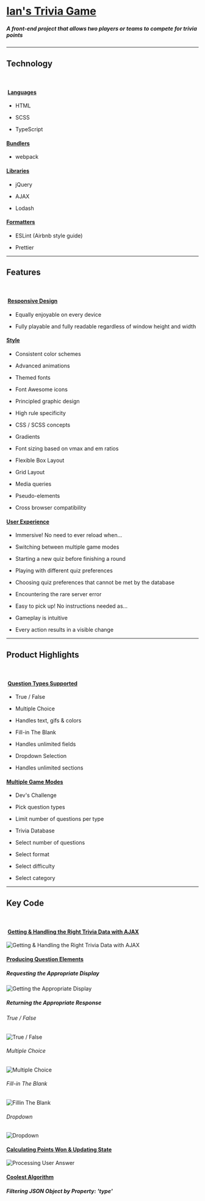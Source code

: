 # [Ian's Trivia Game](https://irackson.github.io/dist/index.html)

##### _A front-end project that allows two players or teams to compete for trivia points_

---
## **Technology**

<br>

####  <u>Languages</u>

- HTML

- SCSS

- TypeScript

#### <u>Bundlers</u>

- webpack

#### <u>Libraries</u>

- jQuery

- AJAX

- Lodash

#### <u>Formatters</u>

- ESLint (Airbnb style guide)

- Prettier

---

## **Features**

<br>

####  <u>Responsive Design</u>

- Equally enjoyable on every device

- Fully playable and fully readable regardless of window height and width

#### <u>Style</u>

- Consistent color schemes

- Advanced animations

- Themed fonts

- Font Awesome icons

- Principled graphic design

- High rule specificity

- CSS / SCSS concepts

- Gradients

- Font sizing based on vmax and em ratios

- Flexible Box Layout

- Grid Layout

- Media queries

- Pseudo-elements

- Cross browser compatibility

#### <u>User Experience</u>

- Immersive! No need to ever reload when...

- Switching between multiple game modes

- Starting a new quiz before finishing a round

- Playing with different quiz preferences

- Choosing quiz preferences that cannot be met by the database

- Encountering the rare server error

- Easy to pick up! No instructions needed as...

- Gameplay is intuitive

- Every action results in a visible change

---

## **Product Highlights**

<br>

####  <u>Question Types Supported</u>

- True / False

- Multiple Choice

- Handles text, gifs & colors

- Fill-in The Blank

- Handles unlimited fields

- Dropdown Selection

- Handles unlimited sections

#### <u>Multiple Game Modes</u>

- Dev's Challenge

- Pick question types

- Limit number of questions per type

- Trivia Database

- Select number of questions

- Select format

- Select difficulty

- Select category

---

## **Key Code**

<br>

####  <u>Getting & Handling the Right Trivia Data with AJAX</u>

![Getting & Handling the Right Trivia Data with AJAX](https://i.imgur.com/CMnzlS1.png)

#### <u>Producing Question Elements</u>

##### Requesting the Appropriate Display

![Getting the Appropriate Display](https://i.imgur.com/fT0zgVd.png)

##### Returning the Appropriate Response

###### _True / False_

![True / False](https://i.imgur.com/w4sQyMy.png)

###### _Multiple Choice_

![Multiple Choice](https://i.imgur.com/B3Y3JwB.png)

###### _Fill-in The Blank_

![Fillin The Blank](https://i.imgur.com/XNEDDcp.png)

###### _Dropdown_

![Dropdown](https://i.imgur.com/Dq2yisg.png)

#### <u>Calculating Points Won & Updating State </u>

![Processing User Answer](https://i.imgur.com/cNsSjFm.png)

#### <u>Coolest Algorithm</u>

##### Filtering JSON Object by Property: 'type'
